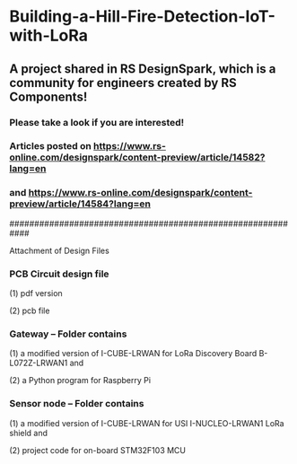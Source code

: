 # Building-a-Hill-Fire-Detection-IoT-with-LoRa

## A project shared in RS DesignSpark, which is a community for engineers created by RS Components!
### Please take a look if you are interested!

### Articles posted on https://www.rs-online.com/designspark/content-preview/article/14582?lang=en
### and https://www.rs-online.com/designspark/content-preview/article/14584?lang=en

############################################################

Attachment of Design Files


### PCB Circuit design file 

(1) pdf version

(2) pcb file


### Gateway – Folder contains 

(1) a modified version of I-CUBE-LRWAN for LoRa Discovery Board B-L072Z-LRWAN1 and 

(2) a Python program for Raspberry Pi


### Sensor node – Folder contains 

(1) a modified version of I-CUBE-LRWAN for USI I-NUCLEO-LRWAN1 LoRa shield and 

(2) project code for on-board STM32F103 MCU
